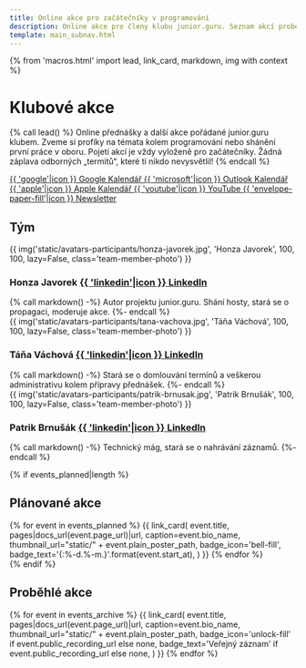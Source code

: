 ```yaml
---
title: Online akce pro začátečníky v programování
description: Online akce pro členy klubu junior.guru. Seznam akcí proběhlých i budoucích. Přednášky, streamy, Q&A, AMA, webináře, a další.
template: main_subnav.html
---
```


{% from 'macros.html' import lead, link_card, markdown, img with context %}

# Klubové akce

{% call lead() %}
Online přednášky a další akce pořádané junior.guru klubem.
Zveme si profíky na témata kolem programování nebo shánění první práce v oboru.
Pojetí akcí je vždy vyloženě pro začátečníky.
Žádná záplava odborných „termitů“, které ti nikdo nevysvětlil!
{% endcall %}

<div class="standout">
  <a
    class="brand-button google"
    target="_blank"
    rel="noopener" href="https://calendar.google.com/calendar/u/0/r?cid=cc8h31glt4bj55c8arf8jvqivf5q6vkd%40import.calendar.google.com">
    {{ 'google'|icon }} Google Kalendář
  </a>
  <a
    class="brand-button microsoft"
    target="_blank"
    rel="noopener" href="https://outlook.live.com/calendar/0/addcalendar?url=webcal%3A%2F%2Fjunior.guru%2Fapi%2Fevents.ics">
    {{ 'microsoft'|icon }} Outlook Kalendář
  </a>
  <a
    class="brand-button apple"
    target="_blank"
    rel="noopener" href="webcal://junior.guru/api/events.ics">
    {{ 'apple'|icon }} Apple Kalendář
  </a>
  <a
    class="brand-button youtube"
    target="_blank"
    rel="noopener" href="https://www.youtube.com/channel/UCp-dlEJLFPaNExzYX079gCA">
    {{ 'youtube'|icon }} YouTube
  </a>
  <a
    class="brand-button email"
    href="{{ pages|docs_url('news.jinja')|url }}">
    {{ 'envelope-paper-fill'|icon }} Newsletter
  </a>
</div>

<div class="team">
<h2 class="visually-hidden">Tým</h2>
<div class="team-member">
  {{ img('static/avatars-participants/honza-javorek.jpg', 'Honza Javorek', 100, 100, lazy=False, class='team-member-photo') }}
  <div class="team-member-body">
    <h3>
      Honza Javorek
      <a class="team-member-link" href="https://www.linkedin.com/in/honzajavorek/" target="_blank" rel="noopener">
        {{ 'linkedin'|icon }}
        <span class="visually-hidden">LinkedIn</span>
      </a>
    </h3>
    {% call markdown() -%}
      Autor projektu junior.guru. Shání hosty, stará se o propagaci, moderuje akce.
    {%- endcall %}
  </div>
</div>
<div class="team-member">
  {{ img('static/avatars-participants/tana-vachova.jpg', 'Táňa Váchová', 100, 100, lazy=False, class='team-member-photo') }}
  <div class="team-member-body">
    <h3>
      Táňa Váchová
      <a class="team-member-link" href="https://www.linkedin.com/in/t%C3%A1%C5%88a-v%C3%A1chov%C3%A1-512981330/" target="_blank" rel="noopener">
        {{ 'linkedin'|icon }}
        <span class="visually-hidden">LinkedIn</span>
      </a>
    </h3>
    {% call markdown() -%}
      Stará se o domlouvání termínů a veškerou administrativu kolem přípravy přednášek.
    {%- endcall %}
  </div>
</div>
<div class="team-member">
  {{ img('static/avatars-participants/patrik-brnusak.jpg', 'Patrik Brnušák', 100, 100, lazy=False, class='team-member-photo') }}
  <div class="team-member-body">
    <h3>
      Patrik Brnušák
      <a class="team-member-link" href="https://www.linkedin.com/in/patrik-brnusak-cz/" target="_blank" rel="noopener">
        {{ 'linkedin'|icon }}
        <span class="visually-hidden">LinkedIn</span>
      </a>
    </h3>
    {% call markdown() -%}
      Technický mág, stará se o nahrávání záznamů.
    {%- endcall %}
  </div>
</div>
</div>

{% if events_planned|length %}
## Plánované akce

<div class="link-cards wide">
  {% for event in events_planned %}
    {{ link_card(
      event.title,
      pages|docs_url(event.page_url)|url,
      caption=event.bio_name,
      thumbnail_url="static/" + event.plain_poster_path,
      badge_icon='bell-fill',
      badge_text='{:%-d.%-m.}'.format(event.start_at),
    ) }}
  {% endfor %}
</div>
{% endif %}

## Proběhlé akce

<div class="link-cards wide">
{% for event in events_archive %}
  {{ link_card(
    event.title,
    pages|docs_url(event.page_url)|url,
    caption=event.bio_name,
    thumbnail_url="static/" + event.plain_poster_path,
    badge_icon='unlock-fill' if event.public_recording_url else none,
    badge_text='Veřejný záznam' if event.public_recording_url else none,
  ) }}
{% endfor %}
</div>

